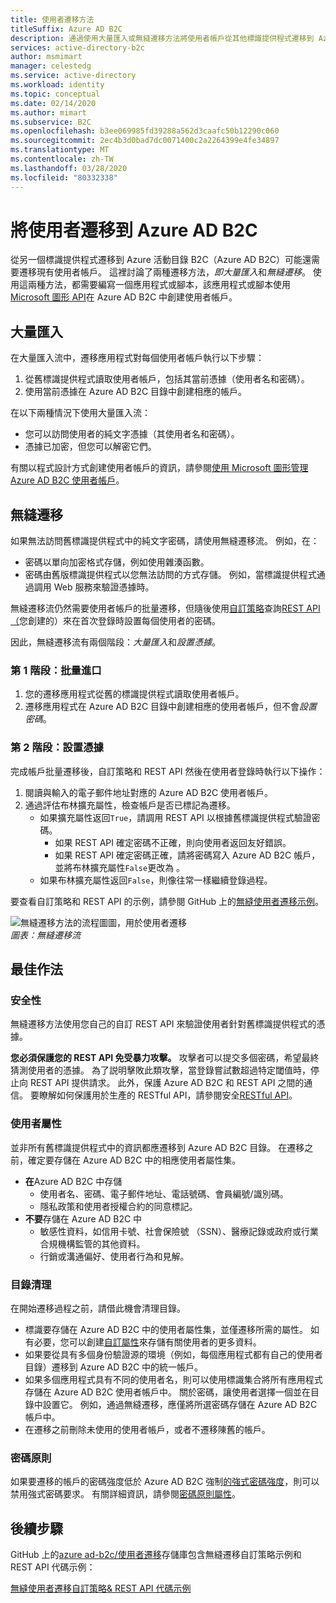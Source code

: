 ```yaml
---
title: 使用者遷移方法
titleSuffix: Azure AD B2C
description: 通過使用大量匯入或無縫遷移方法將使用者帳戶從其他標識提供程式遷移到 Azure AD B2C。
services: active-directory-b2c
author: msmimart
manager: celestedg
ms.service: active-directory
ms.workload: identity
ms.topic: conceptual
ms.date: 02/14/2020
ms.author: mimart
ms.subservice: B2C
ms.openlocfilehash: b3ee069985fd39288a562d3caafc50b12290c060
ms.sourcegitcommit: 2ec4b3d0bad7dc0071400c2a2264399e4fe34897
ms.translationtype: MT
ms.contentlocale: zh-TW
ms.lasthandoff: 03/28/2020
ms.locfileid: "80332338"
---
```

# <a name="migrate-users-to-azure-ad-b2c"></a>將使用者遷移到 Azure AD B2C

從另一個標識提供程式遷移到 Azure 活動目錄 B2C（Azure AD B2C）可能還需要遷移現有使用者帳戶。 這裡討論了兩種遷移方法，*即大量匯入*和*無縫遷移*。 使用這兩種方法，都需要編寫一個應用程式或腳本，該應用程式或腳本使用[Microsoft 圖形 API](manage-user-accounts-graph-api.md)在 Azure AD B2C 中創建使用者帳戶。

## <a name="bulk-import"></a>大量匯入

在大量匯入流中，遷移應用程式對每個使用者帳戶執行以下步驟：

1. 從舊標識提供程式讀取使用者帳戶，包括其當前憑據（使用者名和密碼）。
1. 使用當前憑據在 Azure AD B2C 目錄中創建相應的帳戶。

在以下兩種情況下使用大量匯入流：

- 您可以訪問使用者的純文字憑據（其使用者名和密碼）。
- 憑據已加密，但您可以解密它們。

有關以程式設計方式創建使用者帳戶的資訊，請參閱[使用 Microsoft 圖形管理 Azure AD B2C 使用者帳戶](manage-user-accounts-graph-api.md)。

## <a name="seamless-migration"></a>無縫遷移

如果無法訪問舊標識提供程式中的純文字密碼，請使用無縫遷移流。 例如，在：

- 密碼以單向加密格式存儲，例如使用雜湊函數。
- 密碼由舊版標識提供程式以您無法訪問的方式存儲。 例如，當標識提供程式通過調用 Web 服務來驗證憑據時。

無縫遷移流仍然需要使用者帳戶的批量遷移，但隨後使用[自訂策略](custom-policy-get-started.md)查詢[REST API（](custom-policy-rest-api-intro.md)您創建的）來在首次登錄時設置每個使用者的密碼。

因此，無縫遷移流有兩個階段：*大量匯入*和*設置憑據*。

### <a name="phase-1-bulk-import"></a>第 1 階段：批量進口

1. 您的遷移應用程式從舊的標識提供程式讀取使用者帳戶。
1. 遷移應用程式在 Azure AD B2C 目錄中創建相應的使用者帳戶，但不會*設置密碼*。

### <a name="phase-2-set-credentials"></a>第 2 階段：設置憑據

完成帳戶批量遷移後，自訂策略和 REST API 然後在使用者登錄時執行以下操作：

1. 閱讀與輸入的電子郵件地址對應的 Azure AD B2C 使用者帳戶。
1. 通過評估布林擴充屬性，檢查帳戶是否已標記為遷移。
    - 如果擴充屬性返回`True`，請調用 REST API 以根據舊標識提供程式驗證密碼。
      - 如果 REST API 確定密碼不正確，則向使用者返回友好錯誤。
      - 如果 REST API 確定密碼正確，請將密碼寫入 Azure AD B2C 帳戶，並將布林擴充屬性`False`更改為 。
    - 如果布林擴充屬性返回`False`，則像往常一樣繼續登錄過程。

要查看自訂策略和 REST API 的示例，請參閱 GitHub 上的[無縫使用者遷移示例](https://aka.ms/b2c-account-seamless-migration)。

![無縫遷移方法的流程圖圖，用於使用者遷移](./media/user-migration/diagram-01-seamless-migration.png)<br />*圖表：無縫遷移流*

## <a name="best-practices"></a>最佳作法

### <a name="security"></a>安全性

無縫遷移方法使用您自己的自訂 REST API 來驗證使用者針對舊標識提供程式的憑據。

**您必須保護您的 REST API 免受暴力攻擊。** 攻擊者可以提交多個密碼，希望最終猜測使用者的憑據。 為了説明擊敗此類攻擊，當登錄嘗試數超過特定閾值時，停止向 REST API 提供請求。 此外，保護 Azure AD B2C 和 REST API 之間的通信。 要瞭解如何保護用於生產的 RESTful API，請參閱安全[RESTful API](secure-rest-api.md)。

### <a name="user-attributes"></a>使用者屬性

並非所有舊標識提供程式中的資訊都應遷移到 Azure AD B2C 目錄。 在遷移之前，確定要存儲在 Azure AD B2C 中的相應使用者屬性集。

- **在**Azure AD B2C 中存儲
  - 使用者名、密碼、電子郵件地址、電話號碼、會員編號/識別碼。
  - 隱私政策和使用者授權合約的同意標記。
- **不要**存儲在 Azure AD B2C 中
  - 敏感性資料，如信用卡號、社會保險號 （SSN）、醫療記錄或政府或行業合規機構監管的其他資料。
  - 行銷或溝通偏好、使用者行為和見解。

### <a name="directory-clean-up"></a>目錄清理

在開始遷移過程之前，請借此機會清理目錄。

- 標識要存儲在 Azure AD B2C 中的使用者屬性集，並僅遷移所需的屬性。 如有必要，您可以創建[自訂屬性](custom-policy-custom-attributes.md)來存儲有關使用者的更多資料。
- 如果要從具有多個身份驗證源的環境（例如，每個應用程式都有自己的使用者目錄）遷移到 Azure AD B2C 中的統一帳戶。
- 如果多個應用程式具有不同的使用者名，則可以使用標識集合將所有應用程式存儲在 Azure AD B2C 使用者帳戶中。 關於密碼，讓使用者選擇一個並在目錄中設置它。 例如，通過無縫遷移，應僅將所選密碼存儲在 Azure AD B2C 帳戶中。
- 在遷移之前刪除未使用的使用者帳戶，或者不遷移陳舊的帳戶。

### <a name="password-policy"></a>密碼原則

如果要遷移的帳戶的密碼強度低於 Azure AD B2C 強制[的強式密碼強度](../active-directory/authentication/concept-sspr-policy.md)，則可以禁用強式密碼要求。 有關詳細資訊，請參閱[密碼原則屬性](manage-user-accounts-graph-api.md#password-policy-property)。

## <a name="next-steps"></a>後續步驟

GitHub 上的[azure ad-b2c/使用者遷移](https://github.com/azure-ad-b2c/user-migration)存儲庫包含無縫遷移自訂策略示例和 REST API 代碼示例：

[無縫使用者遷移自訂策略& REST API 代碼示例](https://aka.ms/b2c-account-seamless-migration)

